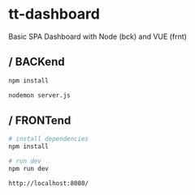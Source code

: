 # tt-dashboard
Basic SPA Dashboard with Node (bck) and VUE (frnt)

## / BACKend
``` bash
npm install

nodemon server.js
```

## / FRONTend

``` bash
# install dependencies
npm install

# run dev
npm run dev

http://localhost:8080/
```